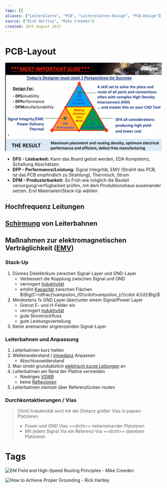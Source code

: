 ```yaml
---
tags: []
aliases: ["Leiterplatte", "PCB", "Leiterplatten-Design", "PCB-Design"]
source: ["Rick Hartley", "Mike Creeden"]
created: 19th August 2023
---
```


# PCB-Layout

![500](assets/Pasted%20image%2020230822172103.png)

- **DFS - Lösbarkeit:** Kann das Board gelöst werden, EDA Kompetenz, Schaltung Abschätzen
- **DFP - Performance/Leistung:** Signal Integrität, EMV (Strahlt das PCB, ist das PCB empfindlich zu Strahlung), Thermisch, Strom 
- **DFM - Produzierbarkeit:** So Früh wie möglich die Bauteil versorgung/verfügbarkeit prüfen, mit dem Produktionshaus auseinander setzen. Erst Materialien/Stack-Up wählen

## Hochfrequenz Leitungen

## [Schirmung](Schirmung.md) von Leiterbahnen

## Maßnahmen zur elektromagnetischen Verträglichkeit ([EMV](Elektromagnetische%20Verträglichkeit.md#Komponenten%20und%20Konzepte%20zur%20Verbesserung))

### Stack-Up

1. Dünnes Dielektrikum zwischen Signal-Layer und GND-Layer
	- Verbessert die Kopplung zwischen Signal und GND
	- verringert [Induktivität](Induktivitäten.md)
	- erhöht [Kapazität](Kapazität.md) zwischen Flächen
	$\Big(C=\dfrac{\varepsilon_{0}\cdot\varepsilon_{r}\cdot A}{d}\Big)$
2. Mindestens 1x GND Layer über/unter einem Signal/Power Layer
	- Grenzt E- und H-Felder ein
	- verringert [Induktivität](Induktivitäten.md)
	- gute Stromrückfluss
	- gute Leistungsverteilung
3. Keine aneinander angrenzenden Signal-Layer

### Leiterbahnen und Anpassung

1. Leiterbahnen kurz halten
2. Wellenwiderstand / [Impedanz](Impedanz.md) Anpassen
	- Abschlusswiderstand
3. Man strebt grundsätzlich [elektrisch kurze Leitungen](../hf-technik/Leitung.md) an
4. Leiterbahnen am Rand der Platine vermeiden
	- Niedriges [VSWR](../hf-technik/Stehwellenverhältnis.md)
	- keine [Reflexionen](../hf-technik/Reflexionsfaktor.md)
1. Leiterbahnen *niemals* über Referenzlücken routen

### Durchkontaktierungen / Vias

> [!hint] Induktivität wird mit der Distanz größer
> Vias in paaren Platzieren
> - Power und GND Vias ==dicht== nebeneinander Platzieren
> - Mit jedem Signal Via ein Referenz-Via ==dicht== daneben Platzieren 

# Tags

![EM Field and High-Speed Routing Principles - Mike Creeden](https://www.youtube.com/watch?v=3Is7bra3tsc)

![How to Achieve Proper Grounding - Rick Hartley](https://www.youtube.com/watch?v=ySuUZEjARPY)